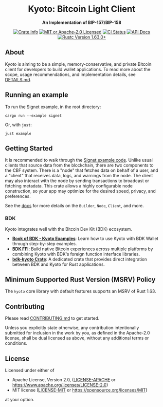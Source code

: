 <div align="center">
  <h1>Kyoto: Bitcoin Light Client</h1>
  <p>
    <strong>An Implementation of BIP-157/BIP-158</strong>
  </p>

  <p>
    <a href="https://crates.io/crates/kyoto-cbf"><img alt="Crate Info" src="https://img.shields.io/crates/v/kyoto-cbf.svg"/></a>
    <a href="https://github.com/2140-dev/kyoto/blob/master/LICENSE"><img alt="MIT or Apache-2.0 Licensed" src="https://img.shields.io/badge/license-MIT%2FApache--2.0-blue.svg"/></a>
    <a href="https://github.com/2140-dev/kyoto/actions?query=workflow%3A%22Build+%26+Test%22"><img alt="CI Status" src="https://github.com/2140-dev/kyoto/workflows/CI/badge.svg"/></a>
    <a href="https://docs.rs/kyoto-cbf"><img alt="API Docs" src="https://img.shields.io/badge/docs.rs-kyoto_cbf-green"/></a>
    <a href="https://blog.rust-lang.org/2022/08/11/Rust-1.63.0.html"><img alt="Rustc Version 1.63.0+" src="https://img.shields.io/badge/rustc-1.63.0%2B-lightgrey.svg"/></a>
  </p>
</div>

## About

Kyoto is aiming to be a simple, memory-conservative, and private Bitcoin client for developers to build wallet applications. To read more about the scope, usage recommendations, and implementation details, see [DETAILS.md](./doc/DETAILS.md).

## Running an example

To run the Signet example, in the root directory:

```
cargo run --example signet
```

Or, with `just`:

```
just example
```

## Getting Started

It is recommended to walk through the [Signet example code](./example/signet.rs). Unlike usual clients that source data from the blockchain, there are two components to the CBF system. There is a "node" that fetches data on behalf of a user, and a "client" that receives data, logs, and warnings from the node. The client may also interact with the node by sending transactions to broadcast or fetching metadata. This crate allows a highly configurable node construction, so your app may optimize for the desired speed, privacy, and preferences.

See the [docs](https://docs.rs/kyoto-cbf) for more details on the `Builder`, `Node`, `Client`, and more.

### BDK

Kyoto integrates well with the Bitcoin Dev Kit (BDK) ecosystem.

* **[Book of BDK - Kyoto Examples](https://bookofbdk.com/cookbook/syncing/kyoto/)**: Learn how to use Kyoto with BDK Wallet through step-by-step examples.
* **[BDK FFI](https://github.com/bitcoindevkit/bdk-ffi)**: Build native Bitcoin experiences across multiple platforms by combining Kyoto with BDK's foreign function interface libraries.
* **[bdk-kyoto Crate](https://github.com/bitcoindevkit/bdk-kyoto)**: A dedicated crate that provides direct integration between BDK and Kyoto for Rust applications.

## Minimum Supported Rust Version (MSRV) Policy

The `kyoto` core library with default features supports an MSRV of Rust 1.63.

## Contributing

Please read [CONTRIBUTING.md](./CONTRIBUTING.md) to get started.

Unless you explicitly state otherwise, any contribution intentionally submitted for inclusion in the work by you, as defined in the Apache-2.0 license, shall be dual licensed as above, without any additional terms or conditions.

## License

Licensed under either of

* Apache License, Version 2.0, ([LICENSE-APACHE](LICENSE-APACHE) or <https://www.apache.org/licenses/LICENSE-2.0>)
* MIT license ([LICENSE-MIT](LICENSE-MIT) or <https://opensource.org/licenses/MIT>)

at your option.
